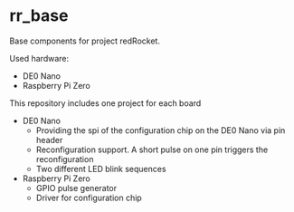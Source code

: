 # rr_base

Base components for project redRocket.

Used hardware:
- DE0 Nano
- Raspberry Pi Zero

This repository includes one project for each board
- DE0 Nano
  - Providing the spi of the configuration chip on the DE0 Nano via pin header
  - Reconfiguration support. A short pulse on one pin triggers the reconfiguration
  - Two different LED blink sequences
- Raspberry Pi Zero
  - GPIO pulse generator
  - Driver for configuration chip
